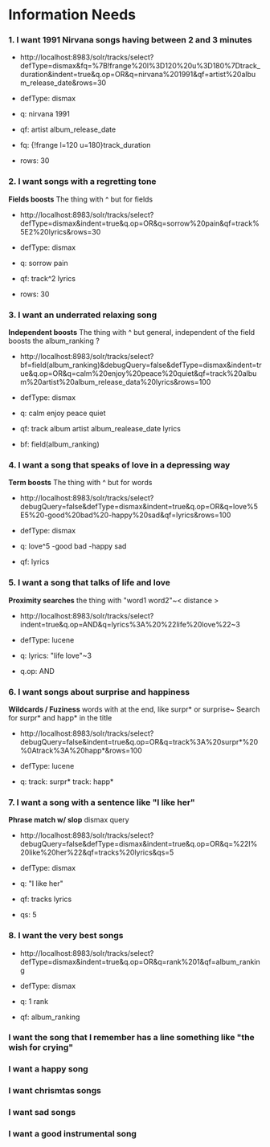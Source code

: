 # Information Needs

### 1. I want 1991 Nirvana songs having between 2 and 3 minutes

- http://localhost:8983/solr/tracks/select?defType=dismax&fq=%7B!frange%20l%3D120%20u%3D180%7Dtrack_duration&indent=true&q.op=OR&q=nirvana%201991&qf=artist%20album_release_date&rows=30

- defType: dismax
- q: nirvana 1991
- qf: artist album_release_date
- fq: {!frange l=120 u=180}track_duration
- rows: 30



### 2. I want songs with a regretting tone

**Fields boosts**	The thing with ^ but for fields

- http://localhost:8983/solr/tracks/select?defType=dismax&indent=true&q.op=OR&q=sorrow%20pain&qf=track%5E2%20lyrics&rows=30

- defType: dismax
- q: sorrow pain
- qf: track^2 lyrics
- rows: 30



### 3. I want an underrated relaxing song

**Independent boosts**	The thing with ^ but general, independent of the field
boosts the album_ranking ?

- http://localhost:8983/solr/tracks/select?bf=field(album_ranking)&debugQuery=false&defType=dismax&indent=true&q.op=OR&q=calm%20enjoy%20peace%20quiet&qf=track%20album%20artist%20album_release_data%20lyrics&rows=100

- defType: dismax
- q: calm enjoy peace quiet
- qf: track album artist album_realease_date lyrics
- bf: field(album_ranking)



### 4. I want a song that speaks of love in a depressing way

**Term boosts**	    The thing with ^ but for words

- http://localhost:8983/solr/tracks/select?debugQuery=false&defType=dismax&indent=true&q.op=OR&q=love%5E5%20-good%20bad%20-happy%20sad&qf=lyrics&rows=100

- defType: dismax
- q: love^5 -good bad -happy sad 
- qf: lyrics



### 5. I want a song that talks of life and love

**Proximity searches** the thing with "word1 word2"~< distance >

- http://localhost:8983/solr/tracks/select?indent=true&q.op=AND&q=lyrics%3A%20%22life%20love%22~3

- defType: lucene
- q: lyrics: "life love"~3
- q.op: AND



### 6. I want songs about surprise and happiness

**Wildcards / Fuziness**	words with at the end, like surpr* or surprise~
Search for surpr* and happ* in the title

- http://localhost:8983/solr/tracks/select?debugQuery=false&indent=true&q.op=OR&q=track%3A%20surpr*%20%0Atrack%3A%20happ*&rows=100

- defType: lucene
- q: track: surpr* track: happ*



### 7. I want a song with a sentence like "I like her"

**Phrase match w/ slop**     dismax query

- http://localhost:8983/solr/tracks/select?debugQuery=false&defType=dismax&indent=true&q.op=OR&q=%22I%20like%20her%22&qf=tracks%20lyrics&qs=5

- defType: dismax
- q: "I like her"
- qf: tracks lyrics
- qs: 5



### 8. I want the very best songs

- http://localhost:8983/solr/tracks/select?defType=dismax&indent=true&q.op=OR&q=rank%201&qf=album_ranking

- defType: dismax
- q: 1 rank
- qf: album_ranking






### I want the song that I remember has a line something like "the wish for crying"

### I want a happy song

### I want chrismtas  songs

### I want sad songs

### I want a good instrumental song